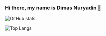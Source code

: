 ### Hi there, my name is Dimas Nuryadin 👋

<!--
**DimasNuryadin/DimasNuryadin** is a ✨ _special_ ✨ repository because its `README.md` (this file) appears on your GitHub profile.

Here are some ideas to get you started:

- 🔭 I’m currently working on ...
- 🌱 I’m currently learning MERN Stack
- 👯 I’m looking to collaborate on ...
- 🤔 I’m looking for help with ...
- 💬 Ask me about ...
- 📫 How to reach me: ...
- 😄 Pronouns: ...
- ⚡ Fun fact: ...
-->


![GitHub stats](https://github-readme-stats.vercel.app/api?username=DimasNuryadin&show_icons=true&theme=gotham)


![Top Langs](https://github-readme-stats.vercel.app/api/top-langs/?username=DimasNuryadin&theme=gotham)
